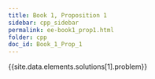 ```yaml
---
title: Book 1, Proposition 1
sidebar: cpp_sidebar
permalink: ee-book1_prop1.html
folder: cpp
doc_id: Book_1_Prop_1
---
```

{{site.data.elements.solutions[1].problem}}
